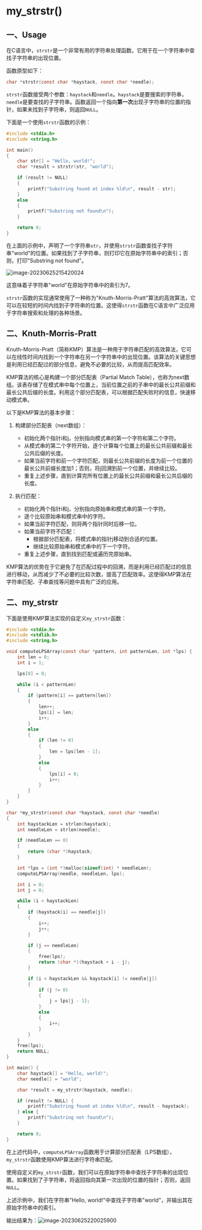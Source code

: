 # my_strstr()

## 一、Usage

在C语言中，`strstr`是一个非常有用的字符串处理函数。它用于在一个字符串中查找子字符串的出现位置。

函数原型如下：

```c
char *strstr(const char *haystack, const char *needle);
```

`strstr`函数接受两个参数：`haystack`和`needle`。`haystack`是要搜索的字符串，`needle`是要查找的子字符串。函数返回一个指向**第一次**出现子字符串的位置的指针，如果未找到子字符串，则返回`NULL`。

下面是一个使用`strstr`函数的示例：

```c
#include <stdio.h>
#include <string.h>

int main() 
{
    char str[] = "Hello, world!";
    char *result = strstr(str, "world");

    if (result != NULL) 
    {
        printf("Substring found at index %ld\n", result - str);
    } 
    else 
    {
        printf("Substring not found\n");
    }

    return 0;
}
```



在上面的示例中，声明了一个字符串`str`，并使用`strstr`函数查找子字符串"world"的位置。如果找到了子字符串，则打印它在原始字符串中的索引；否则，打印"Substring not found"。

![image-20230625215420024](https://pic-1304959529.cos.ap-guangzhou.myqcloud.com/DB/image-20230625215420024.png)

这意味着子字符串"world"在原始字符串中的索引为7。

`strstr`函数的实现通常使用了一种称为"Knuth-Morris-Pratt"算法的高效算法，它可以在较短的时间内找到子字符串的位置。这使得`strstr`函数在C语言中广泛应用于字符串搜索和处理的各种场景。

## 二、Knuth-Morris-Pratt

Knuth-Morris-Pratt（简称KMP）算法是一种用于字符串匹配的高效算法，它可以在线性时间内找到一个字符串在另一个字符串中的出现位置。该算法的关键思想是利用已经匹配过的部分信息，避免不必要的比较，从而提高匹配效率。

KMP算法的核心是构建一个部分匹配表（Partial Match Table），也称为next数组。该表存储了在模式串中每个位置上，当前位置之前的子串中的最长公共前缀和最长公共后缀的长度。利用这个部分匹配表，可以根据匹配失败时的信息，快速移动模式串。

以下是KMP算法的基本步骤：

1. 构建部分匹配表（next数组）：
   - 初始化两个指针i和j，分别指向模式串的第一个字符和第二个字符。
   - 从模式串的第二个字符开始，逐个计算每个位置上的最长公共前缀和最长公共后缀的长度。
   - 如果当前字符和前一个字符匹配，则最长公共前缀的长度为前一个位置的最长公共前缀长度加1；否则，将j回溯到前一个位置，并继续比较。
   - 重复上述步骤，直到计算完所有位置上的最长公共前缀和最长公共后缀的长度。

2. 执行匹配：
   - 初始化两个指针i和j，分别指向原始串和模式串的第一个字符。
   - 逐个比较原始串和模式串中的字符。
   - 如果当前字符匹配，则将两个指针同时后移一位。
   - 如果当前字符不匹配：
     - 根据部分匹配表，将模式串的指针j移动到合适的位置。
     - 继续比较原始串和模式串中的下一个字符。
   - 重复上述步骤，直到找到匹配或遍历完原始串。

KMP算法的优势在于它避免了在匹配过程中的回溯，而是利用已经匹配过的信息进行移动，从而减少了不必要的比较次数，提高了匹配效率。这使得KMP算法在字符串匹配、子串查找等问题中具有广泛的应用。



## 二、my_strstr

下面是使用KMP算法实现的自定义`my_strstr`函数：

```c
#include <stdio.h>
#include <stdlib.h>
#include <string.h>

void computeLPSArray(const char *pattern, int patternLen, int *lps) {
    int len = 0;
    int i = 1;

    lps[0] = 0;

    while (i < patternLen) 
    {
        if (pattern[i] == pattern[len]) 
        {
            len++;
            lps[i] = len;
            i++;
        } 
        else 
        {
            if (len != 0) 
            {
                len = lps[len - 1];
            } 
            else 
            {
                lps[i] = 0;
                i++;
            }
        }
    }
}

char *my_strstr(const char *haystack, const char *needle) 
{
    int haystackLen = strlen(haystack);
    int needleLen = strlen(needle);

    if (needleLen == 0) 
    {
        return (char *)haystack;
    }

    int *lps = (int *)malloc(sizeof(int) * needleLen);
    computeLPSArray(needle, needleLen, lps);

    int i = 0;
    int j = 0;

    while (i < haystackLen) 
    {
        if (haystack[i] == needle[j]) 
        {
            i++;
            j++;
        }

        if (j == needleLen) 
        {
            free(lps);
            return (char *)(haystack + i - j);
        }

        if (i < haystackLen && haystack[i] != needle[j]) 
        {
            if (j != 0) 
            {
                j = lps[j - 1];
            }
            else 
            {
                i++;
            }
        }
    }
    free(lps);
    return NULL;
}

int main() {
    char haystack[] = "Hello, world!";
    char needle[] = "world";

    char *result = my_strstr(haystack, needle);

    if (result != NULL) {
        printf("Substring found at index %ld\n", result - haystack);
    } else {
        printf("Substring not found\n");
    }

    return 0;
}

```

在上述代码中，`computeLPSArray`函数用于计算部分匹配表（LPS数组），`my_strstr`函数使用KMP算法进行字符串匹配。

使用自定义的`my_strstr`函数，我们可以在原始字符串中查找子字符串的出现位置。如果找到了子字符串，将返回指向其第一次出现的位置的指针；否则，返回`NULL`。

上述示例中，我们在字符串"Hello, world!"中查找子字符串"world"，并输出其在原始字符串中的索引。

输出结果为：![image-20230625220025900](https://pic-1304959529.cos.ap-guangzhou.myqcloud.com/DB/image-20230625220025900.png)
